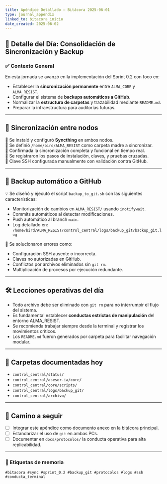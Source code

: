```yaml
---
title: Apéndice Detallado – Bitácora 2025-06-01
type: journal_appendix
linked_to: bitacora_inicio
date_created: 2025-06-02
---
```


## 🧠 Detalle del Día: Consolidación de Sincronización y Backup

### ✅ Contexto General

En esta jornada se avanzó en la implementación del Sprint 0.2 con foco en:
- Establecer la **sincronización permanente** entre `ALMA_CORE` y `ALMA_RESIST`.
- Configurar el sistema de **backups automáticos a GitHub**.
- Normalizar la **estructura de carpetas** y trazabilidad mediante `README.md`.
- Preparar la infraestructura para auditorías futuras.

---

## 🔄 Sincronización entre nodos

🔧 Se instaló y configuró **Syncthing** en ambos nodos.  
📁 Se definió `/home/bird/ALMA_RESIST` como carpeta madre a sincronizar.  
📡 Confirmada la sincronización completa y funcional en tiempo real.  
🧾 Se registraron los pasos de instalación, claves, y pruebas cruzadas.  
🔐 Clave SSH configurada manualmente con validación contra GitHub.

---

## 🧾 Backup automático a GitHub

💡 Se diseñó y ejecutó el script `backup_to_git.sh` con las siguientes características:
- Monitorización de cambios en `ALMA_RESIST/` usando `inotifywait`.
- Commits automáticos al detectar modificaciones.
- Push automático al branch `main`.
- Log detallado en: `/home/bird/ALMA_RESIST/control_central/logs/backup_git/backup_git.log`

📌 Se solucionaron errores como:
- Configuración SSH ausente o incorrecta.
- Claves no autorizadas en GitHub.
- Conflictos por archivos eliminados sin `git rm`.
- Multiplicación de procesos por ejecución redundante.

---

## 🛠️ Lecciones operativas del día

- Todo archivo debe ser eliminado con `git rm` para no interrumpir el flujo del sistema.
- Es fundamental establecer **conductas estrictas de manipulación** del entorno ALMA_RESIST.
- Se recomienda trabajar siempre desde la terminal y registrar los movimientos críticos.
- Los `README.md` fueron generados por carpeta para facilitar navegación modular.

---

## 📁 Carpetas documentadas hoy

- `control_central/status/`
- `control_central/asesor-ia/core/`
- `control_central/core/scripts/`
- `control_central/logs/backup_git/`
- `control_central/archivo/`

---

## 🧭 Camino a seguir

- [ ] Integrar este apéndice como documento anexo en la bitácora principal.
- [ ] Estandarizar el uso de `git` en ambas PCs.
- [ ] Documentar en `docs/protocolos/` la conducta operativa para alta replicabilidad.

---

### 🧷 Etiquetas de memoria

`#bitacora #sync #sprint_0.2 #backup_git #protocolos #logs #ssh #conducta_terminal`
